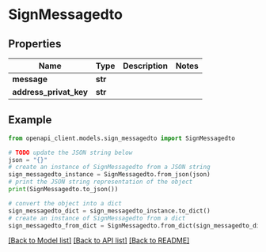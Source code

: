 # SignMessagedto


## Properties

Name | Type | Description | Notes
------------ | ------------- | ------------- | -------------
**message** | **str** |  | 
**address_privat_key** | **str** |  | 

## Example

```python
from openapi_client.models.sign_messagedto import SignMessagedto

# TODO update the JSON string below
json = "{}"
# create an instance of SignMessagedto from a JSON string
sign_messagedto_instance = SignMessagedto.from_json(json)
# print the JSON string representation of the object
print(SignMessagedto.to_json())

# convert the object into a dict
sign_messagedto_dict = sign_messagedto_instance.to_dict()
# create an instance of SignMessagedto from a dict
sign_messagedto_from_dict = SignMessagedto.from_dict(sign_messagedto_dict)
```
[[Back to Model list]](../README.md#documentation-for-models) [[Back to API list]](../README.md#documentation-for-api-endpoints) [[Back to README]](../README.md)


